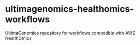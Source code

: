 # ultimagenomics-healthomics-workflows
UltimaGenomics repository for workflows compatible with AWS HealthOmics
